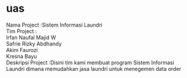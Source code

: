 # uas
Nama Project :Sistem Informasi Laundri
<br>Tim Project  :
<br>Irfan Naufal Majid W
<br>Safrie Rizky Abdhandy
<br>Akim Faurozi
<br>Kresna Bayu
<br>Deskripsi Project :Disini tim kami membuat program Sistem Informasi Laundri dimana memudahkan jasa laundri untuk menegemen data order
